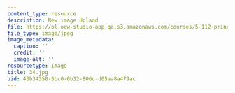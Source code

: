 ```yaml
---
content_type: resource
description: New image Uplaod
file: https://ol-ocw-studio-app-qa.s3.amazonaws.com/courses/5-112-principles-of-chemical-science-fall-2005/43b343503bc00b32806cd05aa8a479ac_34.jpg
file_type: image/jpeg
image_metadata:
  caption: ''
  credit: ''
  image-alt: ''
resourcetype: Image
title: 34.jpg
uid: 43b34350-3bc0-0b32-806c-d05aa8a479ac
---
```

